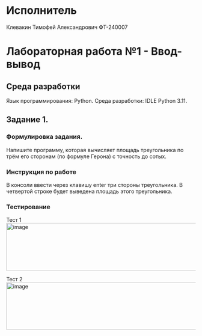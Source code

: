 # Исполнитель

Клевакин Тимофей Александрович
ФТ-240007

# Лабораторная работа №1 - Ввод-вывод

## Среда разработки
Язык программирования: Python. 
Среда разработки: IDLE Python 3.11. 

## Задание 1. 
### Формулировка задания. 
Напишите программу, которая вычисляет площадь треугольника по трём его сторонам (по формуле Герона) с точность до сотых.
### Инструкция по работе
В консоли ввести через клавишу enter три стороны треугольника. В четвертой строке будет выведена площадь этого треугольника.
### Тестирование
Тест 1
<img width="974" height="127" alt="image" src="https://github.com/user-attachments/assets/320a42aa-e045-4a7a-86f1-654a3fb8c905" />

Тест 2
<img width="974" height="126" alt="image" src="https://github.com/user-attachments/assets/8e6b182c-218e-4936-96a4-16757b3b3b4a" />






